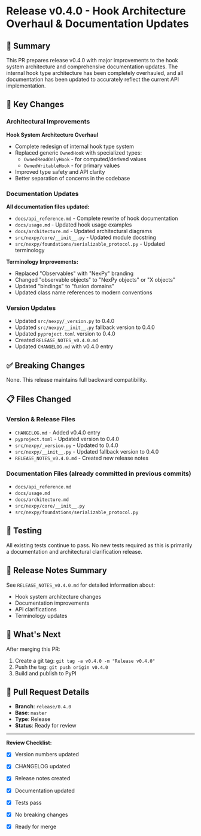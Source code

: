 # Release v0.4.0 - Hook Architecture Overhaul & Documentation Updates

## 🎯 Summary

This PR prepares release v0.4.0 with major improvements to the hook system architecture and comprehensive documentation updates. The internal hook type architecture has been completely overhauled, and all documentation has been updated to accurately reflect the current API implementation.

## 🚀 Key Changes

### Architectural Improvements

**Hook System Architecture Overhaul**
- Complete redesign of internal hook type system
- Replaced generic `OwnedHook` with specialized types:
  - `OwnedReadOnlyHook` - for computed/derived values
  - `OwnedWritableHook` - for primary values
- Improved type safety and API clarity
- Better separation of concerns in the codebase

### Documentation Updates

**All documentation files updated:**
- `docs/api_reference.md` - Complete rewrite of hook documentation
- `docs/usage.md` - Updated hook usage examples
- `docs/architecture.md` - Updated architectural diagrams
- `src/nexpy/core/__init__.py` - Updated module docstring
- `src/nexpy/foundations/serializable_protocol.py` - Updated terminology

**Terminology Improvements:**
- Replaced "Observables" with "NexPy" branding
- Changed "observable objects" to "NexPy objects" or "X objects"
- Updated "bindings" to "fusion domains"
- Updated class name references to modern conventions

### Version Updates

- Updated `src/nexpy/_version.py` to 0.4.0
- Updated `src/nexpy/__init__.py` fallback version to 0.4.0
- Updated `pyproject.toml` version to 0.4.0
- Created `RELEASE_NOTES_v0.4.0.md`
- Updated `CHANGELOG.md` with v0.4.0 entry

## ✅ Breaking Changes

None. This release maintains full backward compatibility.

## 📋 Files Changed

### Version & Release Files
- `CHANGELOG.md` - Added v0.4.0 entry
- `pyproject.toml` - Updated version to 0.4.0
- `src/nexpy/_version.py` - Updated to 0.4.0
- `src/nexpy/__init__.py` - Updated fallback version to 0.4.0
- `RELEASE_NOTES_v0.4.0.md` - Created new release notes

### Documentation Files (already committed in previous commits)
- `docs/api_reference.md`
- `docs/usage.md`
- `docs/architecture.md`
- `src/nexpy/core/__init__.py`
- `src/nexpy/foundations/serializable_protocol.py`

## 🧪 Testing

All existing tests continue to pass. No new tests required as this is primarily a documentation and architectural clarification release.

## 📝 Release Notes Summary

See `RELEASE_NOTES_v0.4.0.md` for detailed information about:
- Hook system architecture changes
- Documentation improvements
- API clarifications
- Terminology updates

## 🎯 What's Next

After merging this PR:
1. Create a git tag: `git tag -a v0.4.0 -m "Release v0.4.0"`
2. Push the tag: `git push origin v0.4.0`
3. Build and publish to PyPI

## 🔗 Pull Request Details

- **Branch**: `release/0.4.0`
- **Base**: `master`
- **Type**: Release
- **Status**: Ready for review

---

**Review Checklist:**
- [x] Version numbers updated
- [x] CHANGELOG updated
- [x] Release notes created
- [x] Documentation updated
- [x] Tests pass
- [x] No breaking changes
- [x] Ready for merge

